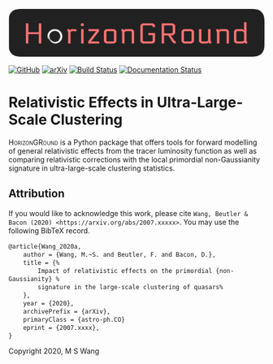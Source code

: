 ![HorizonGRound](
https://raw.githubusercontent.com/MikeSWang/HorizonGRound/master/docs/source/_static/HorizonGRound.png)

[![GitHub](https://img.shields.io/badge/GitHub-MikeSWang%2FHorizonGRound-informational
)](https://github.com/mikeswang/HorizonGRound/tree/master)
[![arXiv](https://img.shields.io/badge/arXiv-2007.xxxxx-important
)](https://arxiv.org/abs/2007.xxxxx)
[![Build Status](https://travis-ci.com/MikeSWang/HorizonGRound.svg?branch=master)](
https://travis-ci.com/MikeSWang/HorizonGRound)
[![Documentation Status](https://readthedocs.org/projects/horizonground/badge/?version=latest)](
https://horizonground.readthedocs.io/en/latest/?badge=latest)


# Relativistic Effects in Ultra-Large-Scale Clustering

<span style="font-variant: small-caps">HorizonGRound</span> is a Python
package that offers tools for forward modelling of general relativistic
effects from the tracer luminosity function as well as comparing relativistic
corrections with the local primordial non-Gaussianity signature in
ultra-large-scale clustering statistics.


## Attribution

If you would like to acknowledge this work, please cite
`Wang, Beutler & Bacon (2020) <https://arxiv.org/abs/2007.xxxxx>`. You
may use the following BibTeX record.

    @article{Wang_2020a,
        author = {Wang, M.~S. and Beutler, F. and Bacon, D.},
        title = {%
            Impact of relativistic effects on the primordial {non-Gaussianity} %
            signature in the large-scale clustering of quasars%
        },
        year = {2020},
        archivePrefix = {arXiv},
        primaryClass = {astro-ph.CO}
        eprint = {2007.xxxx},
    }

Copyright 2020, M S Wang
